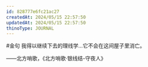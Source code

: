 ```yaml
---
id: 828777e6fc21ac27
createdAt: 2024/05/15 22:57:50
updatedAt: 2024/05/15 22:57:50
thinoType: JOURNAL
---
```

#金句 我得以继续下去的理线学…它不会在这间屋子里消亡。

——北方哨歌，《北方哨歌·银线结-守夜人》
